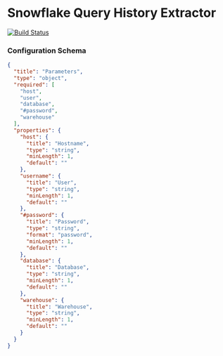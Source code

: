 # Snowflake Query History Extractor

[![Build Status](https://travis-ci.org/keboola/ex-snowflake-query-history.svg?branch=master)](https://travis-ci.org/keboola/ex-snowflake-query-history)


### Configuration Schema

```json
{
  "title": "Parameters",
  "type": "object",
  "required": [
    "host",
    "user",
    "database",
    "#password",
    "warehouse"
  ],
  "properties": {
    "host": {
      "title": "Hostname",
      "type": "string",
      "minLength": 1,
      "default": ""
    },
    "username": {
      "title": "User",
      "type": "string",
      "minLength": 1,
      "default": ""
    },
    "#password": {
      "title": "Password",
      "type": "string",
      "format": "password",
      "minLength": 1,
      "default": ""
    },
    "database": {
      "title": "Database",
      "type": "string",
      "minLength": 1,
      "default": ""
    },
    "warehouse": {
      "title": "Warehouse",
      "type": "string",
      "minLength": 1,
      "default": ""
    }
  }
}
```